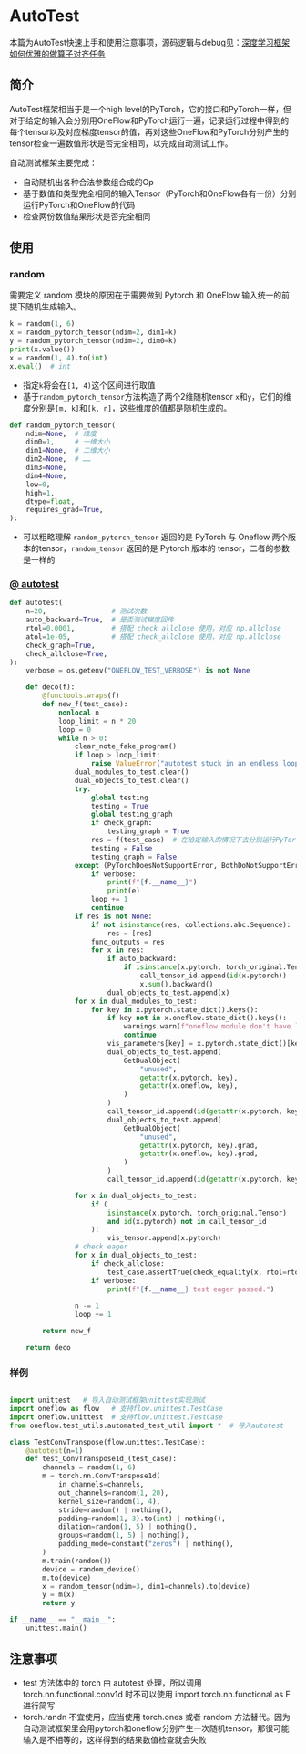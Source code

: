 # AutoTest

本篇为AutoTest快速上手和使用注意事项，源码逻辑与debug见：[深度学习框架如何优雅的做算子对齐任务](https://zhuanlan.zhihu.com/p/458111952) 



## 简介

AutoTest框架相当于是一个high level的PyTorch，它的接口和PyTorch一样，但对于给定的输入会分别用OneFlow和PyTorch运行一遍，记录运行过程中得到的每个tensor以及对应梯度tensor的值，再对这些OneFlow和PyTorch分别产生的tensor检查一遍数值形状是否完全相同，以完成自动测试工作。

自动测试框架主要完成：

- 自动随机出各种合法参数组合成的Op
- 基于数值和类型完全相同的输入Tensor（PyTorch和OneFlow各有一份）分别运行PyTorch和OneFlow的代码
- 检查两份数值结果形状是否完全相同



## 使用

### random

需要定义 random 模块的原因在于需要做到 Pytorch 和 OneFlow 输入统一的前提下随机生成输入。

```python
k = random(1, 6)
x = random_pytorch_tensor(ndim=2, dim1=k)
y = random_pytorch_tensor(ndim=2, dim0=k)
print(x.value())
x = random(1, 4).to(int)
x.eval()  # int
```

-  指定`k`将会在`[1, 4)`这个区间进行取值 
- 基于`random_pytorch_tensor`方法构造了两个2维随机tensor `x`和`y`，它们的维度分别是`[m, k]`和`[k, n]`，这些维度的值都是随机生成的。 

```python
def random_pytorch_tensor(
    ndim=None,  # 维度
    dim0=1,     # 一维大小
    dim1=None,  # 二维大小
    dim2=None,  # ……
    dim3=None,
    dim4=None,
    low=0,
    high=1,
    dtype=float,
    requires_grad=True,
):
```

- 可以粗略理解 `random_pytorch_tensor` 返回的是 PyTorch 与 Oneflow 两个版本的tensor，`random_tensor` 返回的是 Pytorch 版本的 tensor，二者的参数是一样的



### [@ autotest](https://github.com/Oneflow-Inc/oneflow/blob/v0.6.0/python/oneflow/test_utils/automated_test_util/torch_flow_dual_object.py#L565-L599)

```python
def autotest(
    n=20,                # 测试次数
    auto_backward=True,  # 是否测试梯度回传
    rtol=0.0001,         # 搭配 check_allclose 使用，对应 np.allclose
    atol=1e-05,          # 搭配 check_allclose 使用，对应 np.allclose
    check_graph=True,
    check_allclose=True, 
):
    verbose = os.getenv("ONEFLOW_TEST_VERBOSE") is not None

    def deco(f):
        @functools.wraps(f)
        def new_f(test_case):
            nonlocal n
            loop_limit = n * 20
            loop = 0
            while n > 0:
                clear_note_fake_program()
                if loop > loop_limit:
                    raise ValueError("autotest stuck in an endless loop!")
                dual_modules_to_test.clear()
                dual_objects_to_test.clear()
                try:
                    global testing
                    testing = True
                    global testing_graph
                    if check_graph:
                        testing_graph = True
                    res = f(test_case)  # 在给定输入的情况下去分别运行PyTorch和OneFlow的程序获得所有中间的输出tensor，包括tensor的梯度，并将它们记录到dual_modules_to_test这个列表
                    testing = False
                    testing_graph = False
                except (PyTorchDoesNotSupportError, BothDoNotSupportError) as e:
                    if verbose:
                        print(f"{f.__name__}")
                        print(e)
                    loop += 1
                    continue
                if res is not None:
                    if not isinstance(res, collections.abc.Sequence):
                        res = [res]
                    func_outputs = res
                    for x in res:
                        if auto_backward:
                            if isinstance(x.pytorch, torch_original.Tensor):
                                call_tensor_id.append(id(x.pytorch))
                                x.sum().backward()
                        dual_objects_to_test.append(x)
                for x in dual_modules_to_test:
                    for key in x.pytorch.state_dict().keys():
                        if key not in x.oneflow.state_dict().keys():
                            warnings.warn(f"oneflow module don't have `{key}`")
                            continue
                        vis_parameters[key] = x.pytorch.state_dict()[key]
                        dual_objects_to_test.append(
                            GetDualObject(
                                "unused",
                                getattr(x.pytorch, key),
                                getattr(x.oneflow, key),
                            )
                        )
                        call_tensor_id.append(id(getattr(x.pytorch, key)))
                        dual_objects_to_test.append(
                            GetDualObject(
                                "unused",
                                getattr(x.pytorch, key).grad,
                                getattr(x.oneflow, key).grad,
                            )
                        )
                        call_tensor_id.append(id(getattr(x.pytorch, key).grad))

                for x in dual_objects_to_test:
                    if (
                        isinstance(x.pytorch, torch_original.Tensor)
                        and id(x.pytorch) not in call_tensor_id
                    ):
                        vis_tensor.append(x.pytorch)
                # check eager
                for x in dual_objects_to_test:
                    if check_allclose:
                        test_case.assertTrue(check_equality(x, rtol=rtol, atol=atol), x)
                    if verbose:
                        print(f"{f.__name__} test eager passed.")
                    
                n -= 1
                loop += 1

        return new_f

    return deco
```



### 样例

```python

import unittest   # 导入自动测试框架unittest实现测试
import oneflow as flow   # 支持flow.unittest.TestCase
import oneflow.unittest  # 支持flow.unittest.TestCase
from oneflow.test_utils.automated_test_util import *  # 导入autotest

class TestConvTranspose(flow.unittest.TestCase):  
    @autotest(n=1)
    def test_ConvTranspose1d_(test_case):
        channels = random(1, 6)
        m = torch.nn.ConvTranspose1d(
            in_channels=channels,
            out_channels=random(1, 20),
            kernel_size=random(1, 4),
            stride=random() | nothing(),
            padding=random(1, 3).to(int) | nothing(),
            dilation=random(1, 5) | nothing(),
            groups=random(1, 5) | nothing(),
            padding_mode=constant("zeros") | nothing(),
        )
        m.train(random())
        device = random_device()
        m.to(device)
        x = random_tensor(ndim=3, dim1=channels).to(device)
        y = m(x)
        return y

if __name__ == "__main__":
    unittest.main()

```

## 注意事项

- test 方法体中的 torch 由 autotest 处理，所以调用 torch.nn.functional.conv1d 时不可以使用 import torch.nn.functional as F 进行简写
- torch.randn 不宜使用，应当使用 torch.ones 或者 random 方法替代。因为自动测试框架里会用pytorch和oneflow分别产生一次随机tensor，那很可能输入是不相等的，这样得到的结果数值检查就会失败